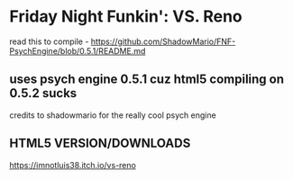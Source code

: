 # Friday Night Funkin': VS. Reno

read this to compile - https://github.com/ShadowMario/FNF-PsychEngine/blob/0.5.1/README.md
## uses psych engine 0.5.1 cuz html5 compiling on 0.5.2 sucks

credits to shadowmario for the really cool psych engine

## HTML5 VERSION/DOWNLOADS
https://imnotluis38.itch.io/vs-reno
